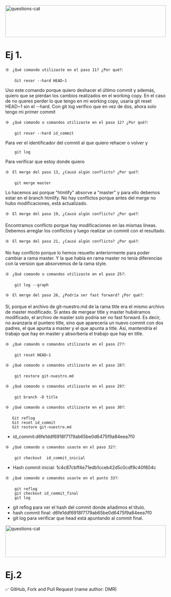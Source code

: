 <img width=100% height="100" src="https://wallpapercave.com/wp/h3u2qag.jpg" title="questions-cat"/>

# Ej 1.


❇️ ` ¿Qué comando utilizaste en el paso 11? ¿Por qué?`:

        Git reser --hard HEAD~1 

 Uso este comando porque quiero deshacer el último commit y además, quiero que se pierdan los cambios realizados en el working copy. En el caso de no queres perder lo que tengo en mi working copy, usaria git reset HEAD~1 sin el --hard.
Con git log verifico que en vez de dos, ahora solo tengo mi primer commit

❇️ ` ¿Qué comando o comandos utilizaste en el paso 12? ¿Por qué?`:

        git reser --hard id_commit 
 
 Para ver el identificador del commit al que quiero rehacer o volver y

        git log 
  
   Para verificar que estoy donde quiero


❇️ ` El merge del paso 13, ¿Causó algún conflicto? ¿Por qué?`:

        git merge master
    
 Lo hacemos asi porque "htmlify" absorve a "master" y para ello debemos estar en el branch htmlify. No hay conflictos porque antes del merge no hubo modificaciones, está actualizado.


❇️ ` El merge del paso 19, ¿Causó algún conflicto? ¿Por qué?`:
    
 Encontramos conflicto porque hay modificaciones en las mismas líneas. 
 Debemos arreglar los conflictos y luego realizar un commit con el resultado.


❇️ ` El merge del paso 21, ¿Causó algún conflicto? ¿Por qué?`:

 No hay conflicto porque lo hemos resuelto anteriormente para poder cambiar a rama master. Y la que había en rama master no tenía diferencias con la version que absorvemos de la rama style.

❇️ ` ¿Qué comando o comandos utilizaste en el paso 25?`:
        
        git log --graph  


❇️ ` El merge del paso 26, ¿Podría ser fast forward? ¿Por qué?`:

 Sí, porque el archivo de git-nuestro.md de la rama title era el mismo archivo de master modificado. Si antes de mergear title y master hubiéramos modificado, el archivo de master solo podría ser no fast forward. Es decir, no avanzaría el puntero title, sino que aparecería un nuevo commit con dos padres, el que apunta a master y el que apunta a title. Así, mantendría el trabajo que hay en master y absorbería el trabajo que hay en title.


❇️ ` ¿Qué comando o comandos utilizaste en el paso 27?`:

        git reset HEAD~1

❇️ ` ¿Qué comando o comandos utilizaste en el paso 28?`:

        git restore git-nuestro.md

❇️ ` ¿Qué comando o comandos utilizaste en el paso 29?`:

        git branch -D title

❇️ ` ¿Qué comando o comandos utilizaste en el paso 30?`:

       Git reflog
       Git reset id_commit
       Git restore git-nuestro.md
       
 - id_commit:d6fe1ddf6918f7179ab65be0d6475f9a84eea7f0

❇️ ` ¿Qué comando o comandos usaste en el paso 32?`:

        git checkout  id_commit_inicial

- Hash commit inicial: 1c4c87cbff4e71edb1cceb42d5c0cdf9c40f804c

❇️ ` ¿Qué comando o comandos usaste en el punto 33?`:

        git reflog
        git checkout id_commit_final
        git log

- git reflog para ver el hash del commit donde añadimos el título.
- hash commit final: d6fe1ddf6918f7179ab65be0d6475f9a84eea7f0 
- git log para verificar que  head está apuntando al commit final.
    
    
<img width=100% height="100" src="https://wallpapercave.com/wp/h3u2qag.jpg" title="questions-cat"/>

# Ej.2 

✅ GitHub, Fork and Pull Request (name author: DMR)

